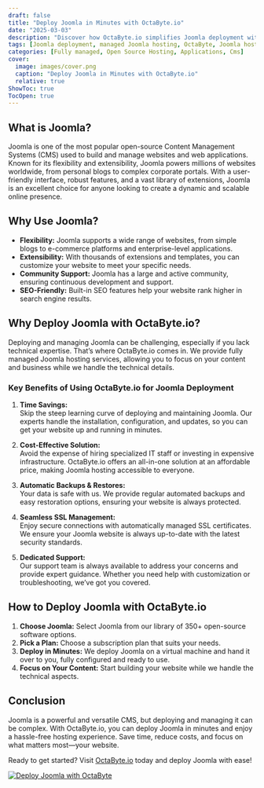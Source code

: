 ```yaml
---
draft: false
title: "Deploy Joomla in Minutes with OctaByte.io"
date: "2025-03-03"
description: "Discover how OctaByte.io simplifies Joomla deployment with fully managed services. Save time, reduce costs, and enjoy hassle-free Joomla hosting with automatic backups, SSL management, and expert support."
tags: [Joomla deployment, managed Joomla hosting, OctaByte, Joomla hosting services, Joomla CMS, managed open-source software, Joomla setup, Joomla benefits, Joomla SSL management, Joomla backups]
categories: [Fully managed, Open Source Hosting, Applications, Cms]
cover:
  image: images/cover.png
  caption: "Deploy Joomla in Minutes with OctaByte.io"
  relative: true
ShowToc: true
TocOpen: true
---
```



## What is Joomla?

Joomla is one of the most popular open-source Content Management Systems (CMS) used to build and manage websites and web applications. Known for its flexibility and extensibility, Joomla powers millions of websites worldwide, from personal blogs to complex corporate portals. With a user-friendly interface, robust features, and a vast library of extensions, Joomla is an excellent choice for anyone looking to create a dynamic and scalable online presence.

## Why Use Joomla?

- **Flexibility:** Joomla supports a wide range of websites, from simple blogs to e-commerce platforms and enterprise-level applications.  
- **Extensibility:** With thousands of extensions and templates, you can customize your website to meet your specific needs.  
- **Community Support:** Joomla has a large and active community, ensuring continuous development and support.  
- **SEO-Friendly:** Built-in SEO features help your website rank higher in search engine results.  

## Why Deploy Joomla with OctaByte.io?

Deploying and managing Joomla can be challenging, especially if you lack technical expertise. That’s where OctaByte.io comes in. We provide fully managed Joomla hosting services, allowing you to focus on your content and business while we handle the technical details.

### Key Benefits of Using OctaByte.io for Joomla Deployment

1. **Time Savings:**  
   Skip the steep learning curve of deploying and maintaining Joomla. Our experts handle the installation, configuration, and updates, so you can get your website up and running in minutes.

2. **Cost-Effective Solution:**  
   Avoid the expense of hiring specialized IT staff or investing in expensive infrastructure. OctaByte.io offers an all-in-one solution at an affordable price, making Joomla hosting accessible to everyone.

3. **Automatic Backups & Restores:**  
   Your data is safe with us. We provide regular automated backups and easy restoration options, ensuring your website is always protected.

4. **Seamless SSL Management:**  
   Enjoy secure connections with automatically managed SSL certificates. We ensure your Joomla website is always up-to-date with the latest security standards.

5. **Dedicated Support:**  
   Our support team is always available to address your concerns and provide expert guidance. Whether you need help with customization or troubleshooting, we’ve got you covered.

## How to Deploy Joomla with OctaByte.io

1. **Choose Joomla:** Select Joomla from our library of 350+ open-source software options.  
2. **Pick a Plan:** Choose a subscription plan that suits your needs.  
3. **Deploy in Minutes:** We deploy Joomla on a virtual machine and hand it over to you, fully configured and ready to use.  
4. **Focus on Your Content:** Start building your website while we handle the technical aspects.  

## Conclusion

Joomla is a powerful and versatile CMS, but deploying and managing it can be complex. With OctaByte.io, you can deploy Joomla in minutes and enjoy a hassle-free hosting experience. Save time, reduce costs, and focus on what matters most—your website.  

Ready to get started? Visit [OctaByte.io](https://octabyte.io) today and deploy Joomla with ease!

[![Deploy Joomla with OctaByte](/images/deploy-on-octabyte.png)](https://octabyte.io/fully-managed-open-source-services/applications/cms/joomla)